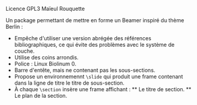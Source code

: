 Licence GPL3
Maïeul Rouquette

Un package permettant de mettre en forme un Beamer inspiré du thème Berlin :
* Empêche d'utiliser une version abrégée des références bibliographiques, ce qui évite des problèmes avec le système de couche.
* Utilise des coins arrondis.
* Police : Linux Biolinum 0.
* Barre d'entête, mais ne contenant pas les sous-sections.
* Propose un environnemennt `\slide` qui produit une frame contenant dans la ligne de titre le titre de sous-section.
* À chaque `\section` insère une frame affichant :
** Le titre de section.
** Le plan de la section.
